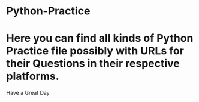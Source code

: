 # Python-Practice

# Here you can find all kinds of Python Practice file possibly with URLs for their Questions in their respective platforms.

Have a Great Day
